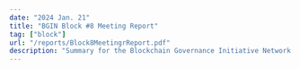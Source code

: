 ```yaml
---
date: "2024 Jan. 21"
title: "BGIN Block #8 Meeting Report"
tag: ["block"]
url: "/reports/Block8MeetingrReport.pdf"
description: "Summary for the Blockchain Governance Initiative Network's (BGIN) eighth block meeting."
---
```



